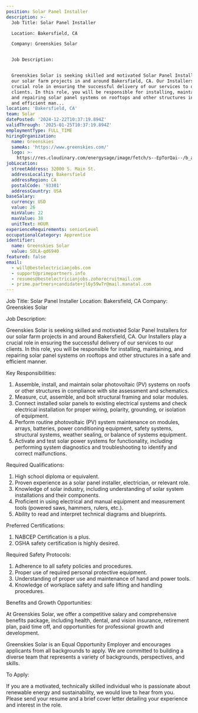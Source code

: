 ```yaml
---
position: Solar Panel Installer
description: >-
  Job Title: Solar Panel Installer

  Location: Bakersfield, CA

  Company: Greenskies Solar


  Job Description:


  Greenskies Solar is seeking skilled and motivated Solar Panel Installers for
  our solar farm projects in and around Bakersfield, CA. Our Installers play a
  crucial role in ensuring the successful delivery of our services to our
  clients. In this role, you will be responsible for installing, maintaining,
  and repairing solar panel systems on rooftops and other structures in a safe
  and efficient man...
location: 'Bakersfield, CA'
team: Solar
datePosted: '2024-12-22T10:37:19.894Z'
validThrough: '2025-01-25T10:37:19.894Z'
employmentType: FULL_TIME
hiringOrganization:
  name: Greenskies
  sameAs: 'https://www.greenskies.com/'
  logo: >-
    https://res.cloudinary.com/energysage/image/fetch/s--EpTorQai--/b_auto,c_pad,f_auto,h_200,q_auto,w_200/https://es-media-prod.s3.amazonaws.com/media/supplier/logo/source/Greenskies_Clean_Focus_Company.jpg
jobLocation:
  streetAddress: 32000 S. Main St.
  addressLocality: Bakersfield
  addressRegion: CA
  postalCode: '93301'
  addressCountry: USA
baseSalary:
  currency: USD
  value: 26
  minValue: 22
  maxValue: 38
  unitText: HOUR
experienceRequirements: seniorLevel
occupationalCategory: Apprentice
identifier:
  name: Greenskies Solar
  value: SOLA-qd6940
featured: false
email:
  - will@bestelectricianjobs.com
  - support@primepartners.info
  - resumes@bestelectricianjobs.zohorecruitmail.com
  - prime.partners+candidate+jl6y59w7r@mail.manatal.com
---
```




Job Title: Solar Panel Installer
Location: Bakersfield, CA
Company: Greenskies Solar

Job Description:

Greenskies Solar is seeking skilled and motivated Solar Panel Installers for our solar farm projects in and around Bakersfield, CA. Our Installers play a crucial role in ensuring the successful delivery of our services to our clients. In this role, you will be responsible for installing, maintaining, and repairing solar panel systems on rooftops and other structures in a safe and efficient manner. 

Key Responsibilities:

1. Assemble, install, and maintain solar photovoltaic (PV) systems on roofs or other structures in compliance with site assessment and schematics.
2. Measure, cut, assemble, and bolt structural framing and solar modules.
3. Connect installed solar panels to existing electrical systems and check electrical installation for proper wiring, polarity, grounding, or isolation of equipment.
4. Perform routine photovoltaic (PV) system maintenance on modules, arrays, batteries, power conditioning equipment, safety systems, structural systems, weather sealing, or balance of systems equipment.
5. Activate and test solar power systems for functionality, including performing system diagnostics and troubleshooting to identify and correct malfunctions.

Required Qualifications:

1. High school diploma or equivalent.
2. Proven experience as a solar panel installer, electrician, or relevant role.
3. Knowledge of solar industry, including understanding of solar system installations and their components.
4. Proficient in using electrical and manual equipment and measurement tools (powered saws, hammers, rulers, etc.).
5. Ability to read and interpret technical diagrams and blueprints.

Preferred Certifications:

1. NABCEP Certification is a plus.
2. OSHA safety certification is highly desired.

Required Safety Protocols:

1. Adherence to all safety policies and procedures.
2. Proper use of required personal protective equipment.
3. Understanding of proper use and maintenance of hand and power tools.
4. Knowledge of workplace safety and safe lifting and handling procedures.

Benefits and Growth Opportunities:

At Greenskies Solar, we offer a competitive salary and comprehensive benefits package, including health, dental, and vision insurance, retirement plan, paid time off, and opportunities for professional growth and development.

Greenskies Solar is an Equal Opportunity Employer and encourages applicants from all backgrounds to apply. We are committed to building a diverse team that represents a variety of backgrounds, perspectives, and skills.

To Apply:

If you are a motivated, technically skilled individual who is passionate about renewable energy and sustainability, we would love to hear from you. Please send your resume and a brief cover letter detailing your experience and interest in the role.
